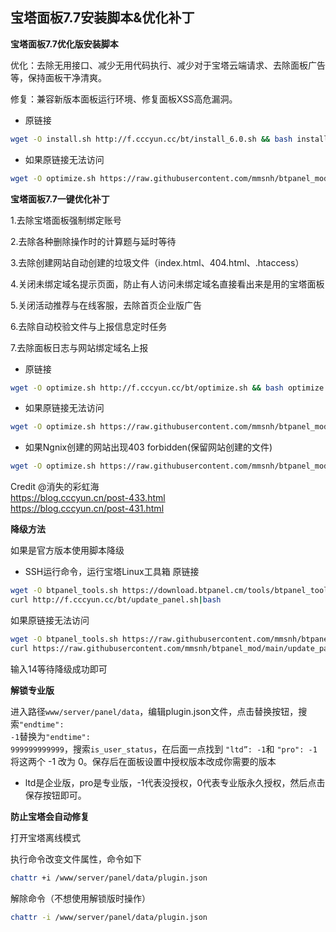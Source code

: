 ## 宝塔面板7.7安装脚本&优化补丁

**宝塔面板7.7优化版安装脚本**

优化：去除无用接口、减少无用代码执行、减少对于宝塔云端请求、去除面板广告等，保持面板干净清爽。

修复：兼容新版本面板运行环境、修复面板XSS高危漏洞。

* 原链接
```bash
wget -O install.sh http://f.cccyun.cc/bt/install_6.0.sh && bash install.sh
```
* 如果原链接无法访问
```bash
wget -O optimize.sh https://raw.githubusercontent.com/mmsnh/btpanel_mod/main/install_6.0.sh && bash install.sh
```

**宝塔面板7.7一键优化补丁**

1.去除宝塔面板强制绑定账号

2.去除各种删除操作时的计算题与延时等待

3.去除创建网站自动创建的垃圾文件（index.html、404.html、.htaccess）

4.关闭未绑定域名提示页面，防止有人访问未绑定域名直接看出来是用的宝塔面板

5.关闭活动推荐与在线客服，去除首页企业版广告

6.去除自动校验文件与上报信息定时任务

7.去除面板日志与网站绑定域名上报

* 原链接
```bash
wget -O optimize.sh http://f.cccyun.cc/bt/optimize.sh && bash optimize.sh
```
* 如果原链接无法访问
```bash
wget -O optimize.sh https://raw.githubusercontent.com/mmsnh/btpanel_mod/main/optimize_mod.sh && bash optimize.sh
```
* 如果Ngnix创建的网站出现403 forbidden(保留网站创建的文件)
```bash
wget -O optimize.sh https://raw.githubusercontent.com/mmsnh/btpanel_mod/main/optimize_mod2.sh && bash optimize.sh
```

Credit @消失的彩虹海  
https://blog.cccyun.cn/post-433.html  
https://blog.cccyun.cn/post-431.html

**降级方法**

如果是官方版本使用脚本降级

* SSH运行命令，运行宝塔Linux工具箱
原链接
```bash
wget -O btpanel_tools.sh https://download.btpanel.cm/tools/btpanel_tools.sh && bash btpanel_tools.sh
curl http://f.cccyun.cc/bt/update_panel.sh|bash
```
如果原链接无法访问
```bash
wget -O btpanel_tools.sh https://raw.githubusercontent.com/mmsnh/btpanel_mod/main/btpanel_tools.sh && bash btpanel_tools.sh
curl https://raw.githubusercontent.com/mmsnh/btpanel_mod/main/update_panel.sh|bash
```
输入14等待降级成功即可

**解锁专业版**

进入路径<code>www/server/panel/data</code>，编辑plugin.json文件，点击替换按钮，搜索<code>"endtime": -1</code>替换为<code>"endtime": 999999999999</code>，搜索<code>is_user_status</code>，在后面一点找到 <code>"ltd”: -1</code>和 <code>"pro": -1</code>将这两个 -1 改为 0。保存后在面板设置中授权版本改成你需要的版本

* ltd是企业版，pro是专业版，-1代表没授权，0代表专业版永久授权，然后点击保存按钮即可。

**防止宝塔会自动修复**

打开宝塔离线模式

执行命令改变文件属性，命令如下
```bash
chattr +i /www/server/panel/data/plugin.json
```
解除命令（不想使用解锁版时操作）
```bash
chattr -i /www/server/panel/data/plugin.json
```
